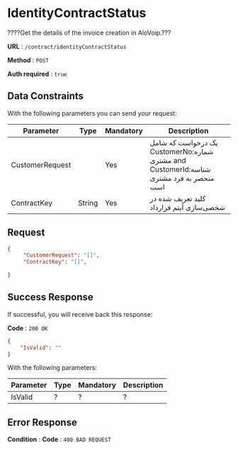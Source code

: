 # IdentityContractStatus

????Get the details of the invoice creation in AloVoip.???


**URL** : `/contract/identityContractStatus`

**Method** : `POST`

**Auth required** : `true`

## Data Constraints
With the following parameters you can send your request:

|Parameter|Type|Mandatory|Description|
|-|-|-|-| 
|CustomerRequest | |Yes|  یک درخواست که شامل CustomerNo:شماره مشتری and CustomerId:شناسه منحصر به فرد مشتری است|
|ContractKey |String |Yes |کلید تعریف شده در شخصی‌سازی آیتم قرارداد |

## Request 


```json
{
     "CustomerRequest": "[]",
     "ContractKey": "[]",
     
}
```

## Success Response
If successful, you will receive back this response:

**Code** : `200 OK`

```json
{
    "IsValid": ""
}

```
With the following parameters:

|Parameter|Type|Mandatory|Description|
|-|-|-|-| 
|IsValid|? |? | ? |
## Error Response

**Condition** : 
**Code** : `400 BAD REQUEST`

` ` 


